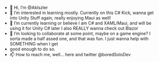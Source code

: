 - 👋 Hi, I’m @AkIszler
- 👀 I’m interested in learning mostly. Currently on this C# Kick, wanna get into Unity Stuff again, really enjoying Maui as well!
- 🌱 I’m currently learning or believe I am C# and XAML/Maui, and will be using it for Unity C# later I also REALLY wanna check out Blazor
- 💞️ I’m looking to collaborate at some point, maybe on a game engine? I sorta made a half assed one, and that was fun. I just wanna help with SOMETHING when I get
- good enough to do so.
- 📫 How to reach me, well... here and twitter @boredSoloDev
<!---
AkIszler/AkIszler is a ✨ special ✨ repository because its `README.md` (this file) appears on your GitHub profile.
You can click the Preview link to take a look at your changes.
--->
